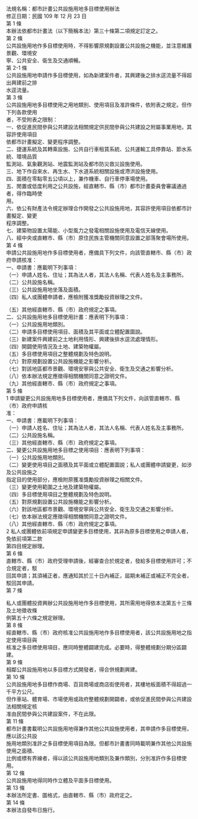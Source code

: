 法規名稱：都市計畫公共設施用地多目標使用辦法  
修正日期：民國 109 年 12 月 23 日  
第 1 條  
本辦法依都市計畫法（以下簡稱本法）第三十條第二項規定訂定之。  
第 2 條  
公共設施用地作多目標使用時，不得影響原規劃設置公共設施之機能，並注意維護景觀、環境安  
寧、公共安全、衛生及交通順暢。  
第 2-1 條  
公共設施用地申請作多目標使用，如為新建案件者，其興建後之排水逕流量不得超出興建前之排  
水逕流量。  
第 3 條  
公共設施用地多目標使用之用地類別、使用項目及准許條件，依附表之規定。但作下列各款使用  
者，不受附表之限制：  
一、依促進民間參與公共建設法相關規定供民間參與公共建設之附屬事業用地，其容許使用項目  
依都市計畫擬定、變更程序調整。  
二、捷運系統及其轉乘設施、公共自行車租賃系統、公共運輸工具停靠站、節水系統、環境品質  
監測站、氣象觀測站、地震監測站及都市防災救災設施使用。  
三、地下作自來水、再生水、下水道系統相關設施或滯洪設施使用。  
四、面積在零點零五公頃以上，兼作機車、自行車停車場使用。  
五、閒置或低度利用之公共設施，經直轄市、縣（市）都市計畫委員會審議通過者，得作臨時使  
用。  
六、依公有財產法令規定辦理合作開發之公共設施用地，其容許使用項目依都市計畫擬定、變更  
程序調整。  
七、建築物設置太陽能、小型風力之發電相關設施使用及電信天線使用。  
八、經中央或直轄市、縣（市）原住民族主管機關同意設置之部落聚會場所使用。  
第 4 條  
申請公共設施用地作多目標使用者，應備具下列文件，向該管直轄市、縣（市）政府申請核准：  
一、申請書：應載明下列事項：  
（一）申請人姓名、住址；其為法人者，其法人名稱、代表人姓名及主事務所。  
（二）公共設施名稱。  
（三）公共設施用地坐落及面積。  
（四）私人或團體申請者，應檢附獲准獎勵投資辦理之文件。  


（五）其他經直轄市、縣（市）政府規定之事項。  
二、公共設施用地多目標使用計畫：應表明下列事項：  
（一）公共設施用地類別。  
（二）申請多目標使用項目、面積及其平面或立體配置圖說。  
（三）新建案件興建前之土地利用情形、興建後排水逕流處理情形。  
（四）開闢使用情況及土地、建築物權屬。  
（五）多目標使用項目之整體規劃及特色說明。  
（六）對原規劃設置公共設施機能之影響分析。  
（七）對該地區都市景觀、環境安寧與公共安全、衛生及交通之影響分析。  
（八）依本辦法規定應徵得相關機關同意之證明文件。  
（九）其他經直轄市、縣（市）政府規定之事項。  
第 5 條  
1 申請變更公共設施用地多目標使用者，應備具下列文件，向該管直轄市、縣（市）政府申請核  
准：  
一、申請書：應載明下列事項：  
（一）申請人姓名、住址；其為法人者，其法人名稱、代表人姓名及主事務所。  
（二）公共設施名稱。  
（三）其他經直轄市、縣（市）政府規定之事項。  
二、變更公共設施用地多目標之使用項目：應表明下列事項：  
（一）公共設施用地類別。  
（二）變更使用項目之面積及其平面或立體配置圖說；私人或團體申請變更，如涉及公共設施之  
指定目的使用部分，應檢附原獲准獎勵投資辦理之相關文件。  
（三）變更使用範圍之土地及建築物權屬。  
（四）多目標使用項目之整體規劃及特色說明。  
（五）對原規劃設置公共設施機能之影響分析。  
（六）對該地區都市景觀、環境安寧與公共安全、衛生及交通之影響分析。  
（七）依本辦法規定應徵得相關機關同意之證明文件。  
（八）其他經直轄市、縣（市）政府規定之事項。  
2 私人或團體依前項規定申請變更多目標使用，其非為原多目標使用之申請人者，免依前項第二款  
第四目規定辦理。  
第 6 條  
直轄市、縣（市）政府受理申請後，經審查合於規定者，發給多目標使用許可；不合規定者，駁  
回其申請；其須補正者，應通知其於三十日內補正，屆期未補正或補正不完全者，駁回其申請。  
第 7 條  


私人或團體投資興辦公共設施用地作多目標使用，其所需用地得依本法第五十三條及土地徵收條  
例第五十六條之規定辦理。  
第 8 條  
經直轄市、縣（市）政府核准公共設施用地作多目標使用者，該公共設施用地之指定使用項目與  
核准之多目標使用項目，應同時整體闢建完成。必要時，得整體規劃分期分區闢建。  
第 9 條  
相鄰公共設施用地以多目標方式開發者，得合併規劃興建。  
第 10 條  
公共設施用地多目標作商場、百貨商場或商店街使用者，其樓地板面積不得超過一千平方公尺。  
但作車站、體育場、市場使用或政府整體規劃開闢者，或依促進民間參與公共建設法相關規定核  
准由民間參與公共建設案件，不在此限。  
第 11 條  
都市計畫書載明公共設施用地得兼作其他公共設施使用者，其申請作多目標使用，應以該公共設  
施用地類別准許之多目標使用項目為限。但都市計畫書同時載明兼作其他公共設施使用之面積、  
比例或標有界線者，得以該公共設施用地類別及兼作類別，分別准許作多目標使用。  
第 12 條  
公共設施用地得同時作立體及平面多目標使用。  
第 13 條  
本辦法所定書、圖格式，由直轄市、縣（市）政府定之。  
第 14 條  
本辦法自發布日施行。  


